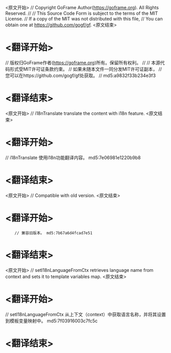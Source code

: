 
<原文开始>
// Copyright GoFrame Author(https://goframe.org). All Rights Reserved.
//
// This Source Code Form is subject to the terms of the MIT License.
// If a copy of the MIT was not distributed with this file,
// You can obtain one at https://github.com/gogf/gf.
<原文结束>

# <翻译开始>
// 版权归GoFrame作者(https://goframe.org)所有。保留所有权利。
//
// 本源代码形式受MIT许可证条款约束。
// 如果未随本文件一同分发MIT许可证副本，
// 您可以在https://github.com/gogf/gf处获取。
// md5:a9832f33b234e3f3
# <翻译结束>


<原文开始>
// i18nTranslate translate the content with i18n feature.
<原文结束>

# <翻译开始>
// i18nTranslate 使用i18n功能翻译内容。 md5:7e06981e1220b9b8
# <翻译结束>


<原文开始>
// Compatible with old version.
<原文结束>

# <翻译开始>
		// 兼容旧版本。 md5:7b67a6d4fcad7e51
# <翻译结束>


<原文开始>
// setI18nLanguageFromCtx retrieves language name from context and sets it to template variables map.
<原文结束>

# <翻译开始>
// setI18nLanguageFromCtx 从上下文（context）中获取语言名称，并将其设置到模板变量映射中。 md5:7f03916003c7fc5c
# <翻译结束>

